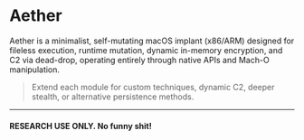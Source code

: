 # Aether

Aether is a minimalist, self-mutating macOS implant (x86/ARM) designed for fileless execution, runtime mutation, dynamic in-memory encryption, and C2 via dead-drop, operating entirely through native APIs and Mach-O manipulation.

> Extend each module for custom techniques, dynamic C2, deeper stealth, or alternative persistence methods.

---
#### RESEARCH USE ONLY. No funny shit!
